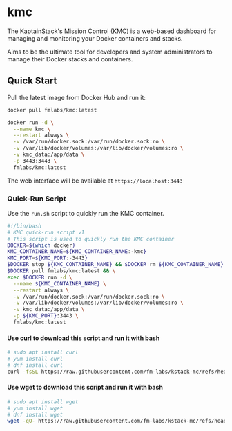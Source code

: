 # kmc

The KaptainStack's Mission Control (KMC) is a web-based dashboard for managing and monitoring your Docker containers and stacks.

Aims to be the ultimate tool for developers and system administrators to manage their Docker stacks and containers.

## Quick Start

Pull the latest image from Docker Hub and run it:

```bash
docker pull fmlabs/kmc:latest
```

```bash
docker run -d \
  --name kmc \
  --restart always \
  -v /var/run/docker.sock:/var/run/docker.sock:ro \
  -v /var/lib/docker/volumes:/var/lib/docker/volumes:ro \
  -v kmc_data:/app/data \
  -p 3443:3443 \
  fmlabs/kmc:latest
```

The web interface will be available at `https://localhost:3443`


### Quick-Run Script

Use the `run.sh` script to quickly run the KMC container.

```bash
#!/bin/bash
# KMC quick-run script v1
# This script is used to quickly run the KMC container
DOCKER=$(which docker)
KMC_CONTAINER_NAME=${KMC_CONTAINER_NAME:-kmc}
KMC_PORT=${KMC_PORT:-3443}
$DOCKER stop ${KMC_CONTAINER_NAME} && $DOCKER rm ${KMC_CONTAINER_NAME}
$DOCKER pull fmlabs/kmc:latest && \
exec $DOCKER run -d \
  --name ${KMC_CONTAINER_NAME} \
  --restart always \
  -v /var/run/docker.sock:/var/run/docker.sock:ro \
  -v /var/lib/docker/volumes:/var/lib/docker/volumes:ro \
  -v kmc_data:/app/data \
  -p ${KMC_PORT}:3443 \
  fmlabs/kmc:latest

```

#### Use curl to download this script and run it with bash

```bash
# sudo apt install curl
# yum install curl
# dnf install curl
curl -fsSL https://raw.githubusercontent.com/fm-labs/kstack-mc/refs/heads/main/run.sh | bash
```

#### Use wget to download this script and run it with bash

```bash
# sudo apt install wget
# yum install wget
# dnf install wget
wget -qO- https://raw.githubusercontent.com/fm-labs/kstack-mc/refs/heads/main/run.sh | bash
```
